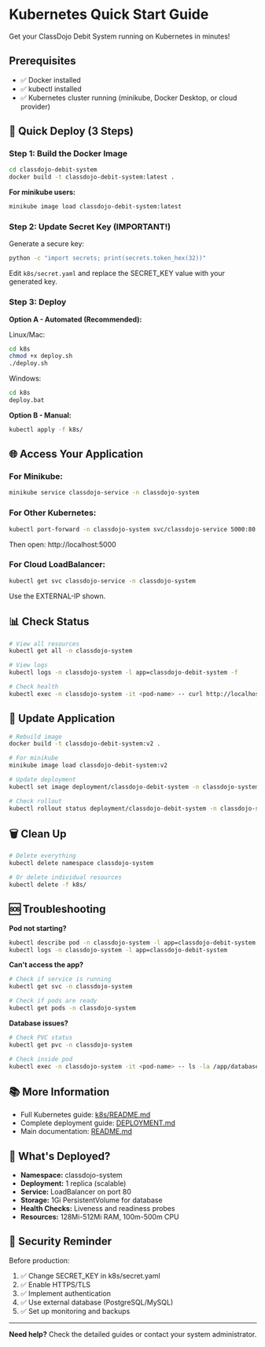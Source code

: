 # Kubernetes Quick Start Guide

Get your ClassDojo Debit System running on Kubernetes in minutes!

## Prerequisites

- ✅ Docker installed
- ✅ kubectl installed
- ✅ Kubernetes cluster running (minikube, Docker Desktop, or cloud provider)

## 🚀 Quick Deploy (3 Steps)

### Step 1: Build the Docker Image

```bash
cd classdojo-debit-system
docker build -t classdojo-debit-system:latest .
```

**For minikube users:**
```bash
minikube image load classdojo-debit-system:latest
```

### Step 2: Update Secret Key (IMPORTANT!)

Generate a secure key:
```bash
python -c "import secrets; print(secrets.token_hex(32))"
```

Edit `k8s/secret.yaml` and replace the SECRET_KEY value with your generated key.

### Step 3: Deploy

**Option A - Automated (Recommended):**

Linux/Mac:
```bash
cd k8s
chmod +x deploy.sh
./deploy.sh
```

Windows:
```cmd
cd k8s
deploy.bat
```

**Option B - Manual:**
```bash
kubectl apply -f k8s/
```

## 🌐 Access Your Application

### For Minikube:
```bash
minikube service classdojo-service -n classdojo-system
```

### For Other Kubernetes:
```bash
kubectl port-forward -n classdojo-system svc/classdojo-service 5000:80
```
Then open: http://localhost:5000

### For Cloud LoadBalancer:
```bash
kubectl get svc classdojo-service -n classdojo-system
```
Use the EXTERNAL-IP shown.

## 📊 Check Status

```bash
# View all resources
kubectl get all -n classdojo-system

# View logs
kubectl logs -n classdojo-system -l app=classdojo-debit-system -f

# Check health
kubectl exec -n classdojo-system -it <pod-name> -- curl http://localhost:5000/health
```

## 🔄 Update Application

```bash
# Rebuild image
docker build -t classdojo-debit-system:v2 .

# For minikube
minikube image load classdojo-debit-system:v2

# Update deployment
kubectl set image deployment/classdojo-debit-system -n classdojo-system classdojo-app=classdojo-debit-system:v2

# Check rollout
kubectl rollout status deployment/classdojo-debit-system -n classdojo-system
```

## 🗑️ Clean Up

```bash
# Delete everything
kubectl delete namespace classdojo-system

# Or delete individual resources
kubectl delete -f k8s/
```

## 🆘 Troubleshooting

**Pod not starting?**
```bash
kubectl describe pod -n classdojo-system -l app=classdojo-debit-system
kubectl logs -n classdojo-system -l app=classdojo-debit-system
```

**Can't access the app?**
```bash
# Check if service is running
kubectl get svc -n classdojo-system

# Check if pods are ready
kubectl get pods -n classdojo-system
```

**Database issues?**
```bash
# Check PVC status
kubectl get pvc -n classdojo-system

# Check inside pod
kubectl exec -n classdojo-system -it <pod-name> -- ls -la /app/database/
```

## 📚 More Information

- Full Kubernetes guide: [k8s/README.md](k8s/README.md)
- Complete deployment guide: [DEPLOYMENT.md](DEPLOYMENT.md)
- Main documentation: [README.md](README.md)

## 🎯 What's Deployed?

- **Namespace:** classdojo-system
- **Deployment:** 1 replica (scalable)
- **Service:** LoadBalancer on port 80
- **Storage:** 1Gi PersistentVolume for database
- **Health Checks:** Liveness and readiness probes
- **Resources:** 128Mi-512Mi RAM, 100m-500m CPU

## 🔐 Security Reminder

Before production:
1. ✅ Change SECRET_KEY in k8s/secret.yaml
2. ✅ Enable HTTPS/TLS
3. ✅ Implement authentication
4. ✅ Use external database (PostgreSQL/MySQL)
5. ✅ Set up monitoring and backups

---

**Need help?** Check the detailed guides or contact your system administrator.
